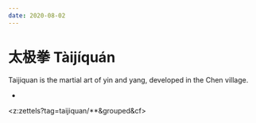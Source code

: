 ```yaml
---
date: 2020-08-02
---
```


# 太极拳 Tàijíquán

Taijiquan is the martial art of yin and yang, developed in the Chen village.

* <practicalmethod>

<z:zettels?tag=taijiquan/**&grouped&cf>
